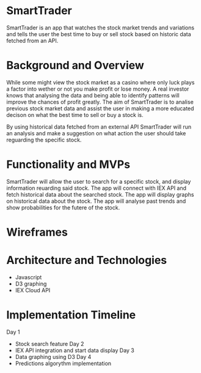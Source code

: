 # SmartTrader

SmartTrader is an app that watches the stock market trends and variations and tells the user the best time to buy or sell stock based on historic data fetched from an API.

# Background and Overview

While some might view the stock market as a casino where only luck plays a factor into wether or not you make profit or lose money. A real investor knows that analysing the data and being able to identify patterns will improve the chances of profit greatly.  The aim of SmartTrader is to analise previous stock market data and assist the user in making a more educated decison on what the best time to sell or buy a stock is.

By using historical data fetched from an external API SmartTrader will run an analysis and make a suggestion on what action the user should take reguarding the specific stock.

# Functionality and MVPs

SmartTrader will allow the user to search for a specific stock, and display information reuarding said stock.
The app will connect with IEX API and fetch historical data about the searched stock.
The app will display graphs on historical data about the stock.
The app will analyse past trends and show probabilities for the futere of the stock.

# Wireframes

# Architecture and Technologies

* Javascript
* D3 graphing
* IEX Cloud API

# Implementation Timeline

Day 1
* Stock search feature
Day 2
* IEX API integration and start data display
Day 3
* Data graphing using D3
Day 4
* Predictions algorythm implementation
